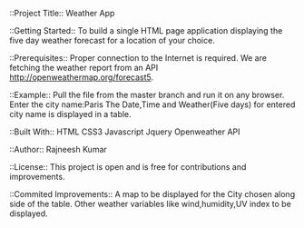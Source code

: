 
::Project Title::
Weather App

::Getting Started::
To build a single HTML page application displaying the five day weather forecast for a location of your choice.

::Prerequisites::
Proper connection to the Internet is required.
We are fetching the weather report from an API http://openweathermap.org/forecast5.

::Example::
Pull the file from the master branch and run it on any browser.
Enter the city name:Paris
The Date,Time and Weather(Five days) for entered city name is displayed in a table.


::Built With::
HTML
CSS3
Javascript
Jquery
Openweather API

::Author::
Rajneesh Kumar

::License::
This project is open and is free for contributions and improvements.


::Commited Improvements::
A map to be displayed for the City chosen along side of the table.
Other weather variables like wind,humidity,UV index to be displayed.
